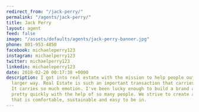 ```yaml
---
redirect_from: "/jack-perry/"
permalink: "/agents/jack-perry/"
title: Jack Perry
layout: agent
feed: false
image: "/assets/defaults/agents/jack-perry-banner.jpg"
phone: 801-953-4850
facebook: michaeleperry123
instagram: michaelperry123
twitter: michaelperry123
linkedin: michaeleperry123
date: 2018-02-20 00:17:38 +0000
description: I got into real estate with the mission to help people out in a much
  larger way. Real Estate is such an important transaction that carries so much weight.
  It carries so much emotion. I've been lucky enough to build a brand and a business
  pretty quickly with the help of so many people. We strive to create an environment
  that is comfortable, sustainable and easy to be in.
---
```

